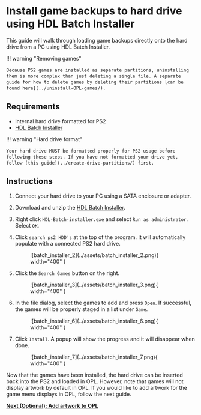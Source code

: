 # Install game backups to hard drive using HDL Batch Installer

This guide will walk through loading game backups directly onto the hard drive from a PC using HDL Batch Installer.

!!! warning "Removing games"

    Because PS2 games are installed as separate partitions, uninstalling them is more complex than just deleting a single file. A separate guide for how to delete games by deleting their partitions [can be found here](../uninstall-OPL-games/).

## Requirements

* Internal hard drive formatted for PS2
* [HDL Batch Installer](https://www.psx-place.com/resources/hdl-batch-installer.1173/)

!!! warning "Hard drive format"

    Your hard drive MUST be formatted properly for PS2 usage before following these steps. If you have not formatted your drive yet, follow [this guide](../create-drive-partitions/) first.

## Instructions

1. Connect your hard drive to your PC using a SATA enclosure or adapter.

2. Download and unzip the [HDL Batch Installer](https://www.psx-place.com/resources/hdl-batch-installer.1173/).

3. Right click `HDL-Batch-installer.exe` and select `Run as administrator`. Select `OK`.

1. Click `search ps2 HDD's` at the top of the program. It will automatically populate with a connected PS2 hard drive.

    <figure markdown="span">
      ![batch_installer_2](../assets/batch_installer_2.png){ width="400" }
    </figure>

1. Click the `Search Games` button on the right.

    <figure markdown="span">
      ![batch_installer_3](../assets/batch_installer_3.png){ width="400" }
    </figure>

1. In the file dialog, select the games to add and press `Open`. If successful, the games will be properly staged in a list under `Game`.

    <figure markdown="span">
      ![batch_installer_6](../assets/batch_installer_6.png){ width="400" }
    </figure>

1. Click `Install`. A popup will show the progress and it will disappear when done.

    <figure markdown="span">
      ![batch_installer_7](../assets/batch_installer_7.png){ width="400" }
    </figure>

Now that the games have been installed, the hard drive can be inserted back into the PS2 and loaded in OPL. However, note that games will not display artwork by default in OPL. If you would like to add artwork for the game menu displays in OPL, follow the next guide.

[**Next (Optional): Add artwork to OPL**](../add-artwork-to-opl/)